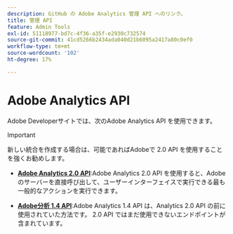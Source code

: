 ```yaml
---
description: GitHub の Adobe Analytics 管理 API へのリンク。
title: 管理 API
feature: Admin Tools
exl-id: 51118977-bd7c-4f36-a35f-e2930c732574
source-git-commit: 41cd5266b2434ada040d21b6095a2417a80c0ef0
workflow-type: tm+mt
source-wordcount: '102'
ht-degree: 17%

---
```


# Adobe Analytics API

Adobe Developerサイトでは、次のAdobe Analytics API を使用できます。

>[!IMPORTANT]
>
>新しい統合を作成する場合は、可能であればAdobeで 2.0 API を使用することを強くお勧めします。


* [**Adobe Analytics 2.0 API**](https://developer.adobe.com/analytics-apis/docs/2.0/):Adobe Analytics 2.0 API を使用すると、Adobeのサーバーを直接呼び出して、ユーザーインターフェイスで実行できる最も一般的なアクションを実行できます。

* [**Adobe分析 1.4 API**](https://developer.adobe.com/analytics-apis/docs/1.4/):Adobe Analytics 1.4 API は、Analytics 2.0 API の前に使用されていた方法です。 2.0 API ではまだ使用できないエンドポイントが含まれています。
